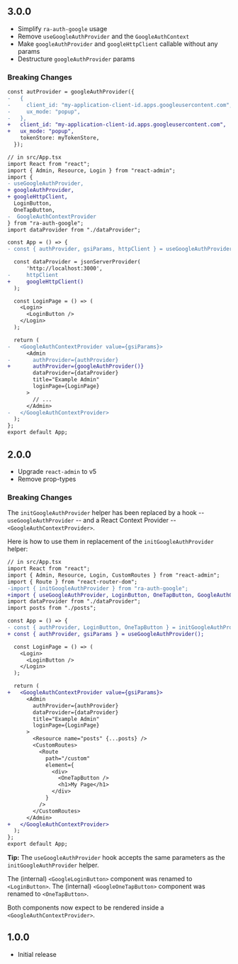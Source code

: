 ## 3.0.0

- Simplify `ra-auth-google` usage
- Remove `useGoogleAuthProvider` and the `GoogleAuthContext`
- Make `googleAuthProvider` and `googleHttpClient` callable without any params
- Destructure `googleAuthProvider` params

### Breaking Changes

```diff
const autProvider = googleAuthProvider({
-   {
-     client_id: "my-application-client-id.apps.googleusercontent.com",
-     ux_mode: "popup",
-   },
+   client_id: "my-application-client-id.apps.googleusercontent.com",
+   ux_mode: "popup",
    tokenStore: myTokenStore,
  });
```

```diff
// in src/App.tsx
import React from "react";
import { Admin, Resource, Login } from "react-admin";
import { 
- useGoogleAuthProvider,
+ googleAuthProvider,
+ googleHttpClient,
  LoginButton,
  OneTapButton,
-  GoogleAuthContextProvider
} from "ra-auth-google";
import dataProvider from "./dataProvider";

const App = () => {
- const { authProvider, gsiParams, httpClient } = useGoogleAuthProvider();

  const dataProvider = jsonServerProvider(
      'http://localhost:3000',
-     httpClient
+     googleHttpClient()
  );

  const LoginPage = () => (
    <Login>
      <LoginButton />
    </Login>
  );

  return (
-   <GoogleAuthContextProvider value={gsiParams}>
      <Admin
-       authProvider={authProvider}
+       authProvider={googleAuthProvider()}
        dataProvider={dataProvider}
        title="Example Admin"
        loginPage={LoginPage}
      >
        // ...
      </Admin>
-   </GoogleAuthContextProvider>
  );
};
export default App;
```

## 2.0.0

-   Upgrade `react-admin` to v5
-   Remove prop-types

### Breaking Changes

The `initGoogleAuthProvider` helper has been replaced by a hook -- `useGoogleAuthProvider` -- and a React Context Provider -- `<GoogleAuthContextProvider>`.

Here is how to use them in replacement of the `initGoogleAuthProvider` helper:

```diff
// in src/App.tsx
import React from "react";
import { Admin, Resource, Login, CustomRoutes } from "react-admin";
import { Route } from "react-router-dom";
-import { initGoogleAuthProvider } from "ra-auth-google";
+import { useGoogleAuthProvider, LoginButton, OneTapButton, GoogleAuthContextProvider } from "ra-auth-google";
import dataProvider from "./dataProvider";
import posts from "./posts";

const App = () => {
- const { authProvider, LoginButton, OneTapButton } = initGoogleAuthProvider();
+ const { authProvider, gsiParams } = useGoogleAuthProvider();

  const LoginPage = () => (
    <Login>
      <LoginButton />
    </Login>
  );

  return (
+   <GoogleAuthContextProvider value={gsiParams}>
      <Admin
        authProvider={authProvider}
        dataProvider={dataProvider}
        title="Example Admin"
        loginPage={LoginPage}
      >
        <Resource name="posts" {...posts} />
        <CustomRoutes>
          <Route
            path="/custom"
            element={
              <div>
                <OneTapButton />
                <h1>My Page</h1>
              </div>
            }
          />
        </CustomRoutes>
      </Admin>
+   </GoogleAuthContextProvider>
  );
};
export default App;
```

**Tip:** The `useGoogleAuthProvider` hook accepts the same parameters as the `initGoogleAuthProvider` helper.

The (internal) `<GoogleLoginButton>` component was renamed to `<LoginButton>`.
The (internal) `<GoogleOneTapButton>` component was renamed to `<OneTapButton>`.

Both components now expect to be rendered inside a `<GoogleAuthContextProvider>`.

## 1.0.0

* Initial release
